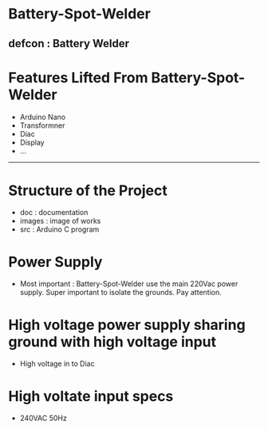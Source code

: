 # Battery-Spot-Welder
defcon : Battery Welder
---------------------
# Features Lifted From Battery-Spot-Welder
 * Arduino Nano
 * Transformner
 * Diac
 * Display
 * ...
 
---------------------
# Structure of the Project
  * doc : documentation
  * images : image of works
  * src : Arduino C program

# Power Supply
 * Most important : Battery-Spot-Welder use the main 220Vac power supply. Super important to isolate the grounds. Pay attention.

# High voltage power supply sharing ground with high voltage input
 * High voltage in to Diac

# High voltate input specs
 * 240VAC 50Hz
